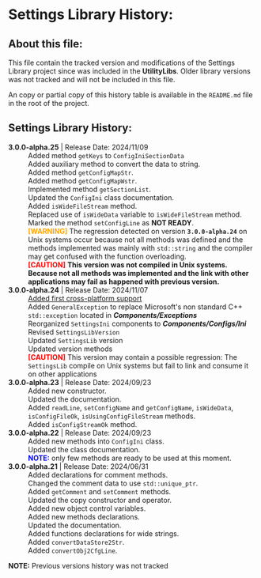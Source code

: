 # Settings Library History:

## About this file:

This file contain the tracked version and modifications of the Settings Library project since was included in the **UtilityLibs**. Older library versions was not tracked and will not be included in this file.

An copy or partial copy of this history table is available in the `README.md` file in the root of the project.

## Settings Library History:

<!-- Settings Library History Table: -->
<style>
    version-data
    {
        font-weight: bold;
    }
    note-alert
    {
        font-weight: bold;
        color: blue;
    }
    fix-alert
    {
        font-weight: bold;
    }
    bug-alert
    {
        font-weight: bold;
        color: red;
    }
    warning-alert
    {
        font-weight: bold;
        color: orange;
    }
</style>
<dl>
    <!-- 3.0.0-alpha.25 (2024/11/09) -->
    <dt><version-data>3.0.0-alpha.25</version-data> | Release Date: 2024/11/09</dt>
    <dd>Added method <code>getKeys</code> to <code>ConfigIniSectionData</code></dd>
    <dd>Added auxiliary method to convert the data to string.</dd>
    <dd>Added method <code>getConfigMapStr</code>.</dd>
    <dd>Added method <code>getConfigMapWstr</code>.</dd>
    <dd>Implemented method <code>getSectionList</code>.</dd>
    <dd>Updated the <code>ConfigIni</code> class documentation.</dd>
    <dd>Added <code>isWideFileStream</code> method.</dd>
    <dd>Replaced use of <code>isWideData</code> variable to <code>isWideFileStream</code> method.</dd>
    <dd>Marked the method <code>setConfigLine</code> as <b>NOT READY</b>.</dd>
    <dd><warning-alert>[WARNING]</warning-alert> The regression detected on version <b><code>3.0.0-alpha.24</code></b> on Unix systems occur because not all methods was defined and the methods implemented was mainly with <code>std::string</code> and the compiler may get confused with the function overloading.</dd>
    <dd><bug-alert>[CAUTION]</bug-alert> <b>This version was not compiled in Unix systems. Because not all methods was implemented and the link with other applications may fail as happened with previous version.</b></dd>
    <!-- 3.0.0-alpha.24 (2024/11/07) -->
    <dt><version-data>3.0.0-alpha.24</version-data> | Release Date: 2024/11/07</dt>
    <dd><u>Added first cross-platform support</u></dd>
    <dd>Added <code>GeneralException</code> to replace Microsoft's non standard C++ <code>std::exception</code> located in <b><i>Components/Exceptions</i></b></dd>
    <dd>Reorganized <code>SettingsIni</code> components to <b><i>Components/Configs/Ini</i></b></dd>
    <dd>Revised <code>SettingsLibVersion</code></dd>
    <dd>Updated <code>SettingsLib</code> version</dd>
    <dd>Updated version methods</dd>
    <dd><bug-alert>[CAUTION]</bug-alert> This version may contain a possible regression: The <code>SettingsLib</code> compile on Unix systems but fail to link and consume it on other applications</dd>
    <!-- 3.0.0-alpha.23 (2024/09/23) -->
    <dt><version-data>3.0.0-alpha.23</version-data> | Release Date: 2024/09/23</dt>
    <dd>Added new constructor.</dd>
    <dd>Updated the documentation.</dd>
    <dd>Added <code>readLine</code>, <code>setConfigName</code> and <code>getConfigName</code>, <code>isWideData</code>, <code>isConfigFileOk</code>, <code>isUsingConfigFileStream</code> methods.</dd>
    <dd>Added <code>isConfigStreamOk</code> method.</dd>
    <!-- 3.0.0-alpha.22 (2024/09/23) -->
    <dt><version-data>3.0.0-alpha.22</version-data> | Release Date: 2024/09/23</dt>
    <dd>Added new methods into <code>ConfigIni</code> class.</dd>
    <dd>Updated the class documentation.</dd>
    <dd><note-alert>NOTE:</note-alert> only few methods are ready to be used at this moment.</dd>
    <!-- 3.0.0-alpha.21 (2024/06/31) -->
    <dt><version-data>3.0.0-alpha.21</version-data> | Release Date: 2024/06/31</dt>
    <dd>Added declarations for comment methods.</dd>
    <dd>Changed the comment data to use <code>std::unique_ptr</code>.</dd>
    <dd>Added <code>getComment</code> and <code>setComment</code> methods.</dd>
    <dd>Updated the copy constructor and operator.</dd>
    <dd>Added new object control variables.</dd>
    <dd>Added new methods declarations.</dd>
    <dd>Updated the documentation.</dd>
    <dd>Added functions declarations for wide strings.</dd>
    <dd>Added <code>convertDataStore2Str</code>.</dd>
    <dd>Added <code>convertObj2CfgLine</code>.</dd>
</dl>

**NOTE:** Previous versions history was not tracked